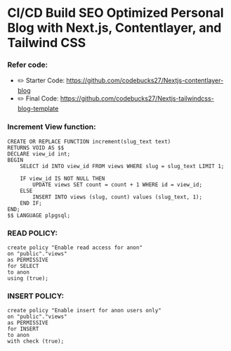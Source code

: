 # CI/CD Build SEO Optimized Personal Blog with Next.js, Contentlayer, and Tailwind CSS

### Refer code:
- ✏️ Starter Code: https://github.com/codebucks27/Nextjs-contentlayer-blog
- ✏️ Final Code: https://github.com/codebucks27/Nextjs-tailwindcss-blog-template

### Increment View function:
```
CREATE OR REPLACE FUNCTION increment(slug_text text)
RETURNS VOID AS $$
DECLARE view_id int;
BEGIN
    SELECT id INTO view_id FROM views WHERE slug = slug_text LIMIT 1;

    IF view_id IS NOT NULL THEN
        UPDATE views SET count = count + 1 WHERE id = view_id;
    ELSE
        INSERT INTO views (slug, count) values (slug_text, 1);
    END IF;
END;
$$ LANGUAGE plpgsql;
```

### READ POLICY:
```
create policy "Enable read access for anon"
on "public"."views"
as PERMISSIVE
for SELECT
to anon
using (true);
```

### INSERT POLICY:
```
create policy "Enable insert for anon users only"
on "public"."views"
as PERMISSIVE
for INSERT
to anon
with check (true);
```